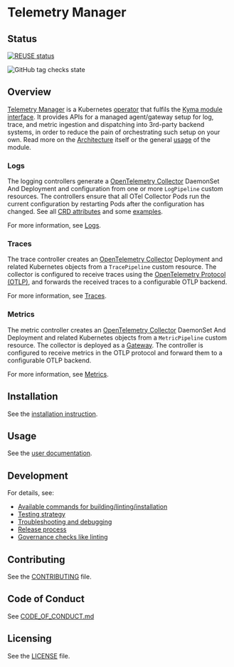 # Telemetry Manager

## Status

[![REUSE status](https://api.reuse.software/badge/github.com/kyma-project/telemetry-manager)](https://api.reuse.software/info/github.com/kyma-project/telemetry-manager)

![GitHub tag checks state](https://img.shields.io/github/checks-status/kyma-project/telemetry-manager/main?label=telemetry-manager&link=https%3A%2F%2Fgithub.com%2Fkyma-project%2Ftelemetry-manager%2Fcommits%2Fmain)

## Overview

[Telemetry Manager](docs/user/01-manager.md) is a Kubernetes [operator](https://kubernetes.io/docs/concepts/extend-kubernetes/operator/) that fulfils the [Kyma module interface](https://kyma-project.io/#/06-modules/README.md). It provides APIs for a managed agent/gateway setup for log, trace, and metric ingestion and dispatching into 3rd-party backend systems, in order to reduce the pain of orchestrating such setup on your own. Read more on the [Architecture](./docs/user/architecture/README.md) itself or the general [usage](docs/user/README.md) of the module.

### Logs

The logging controllers generate a [OpenTelemetry Collector](https://opentelemetry.io/docs/collector/) DaemonSet And Deployment and configuration from one or more `LogPipeline` custom resources. The controllers ensure that all OTel Collector Pods run the current configuration by restarting Pods after the configuration has changed. See all [CRD attributes](apis/telemetry/v1alpha1/logpipeline_types.go) and some [examples](./samples).

For more information, see [Logs](./docs/user/collecting-logs/README.md).

### Traces

The trace controller creates an [OpenTelemetry Collector](https://opentelemetry.io/docs/collector/) Deployment and related Kubernetes objects from a `TracePipeline` custom resource. The collector is configured to receive traces using the [OpenTelemetry Protocol (OTLP)](https://opentelemetry.io/docs/specs/otel/protocol/), and forwards the received traces to a configurable OTLP backend.

For more information, see [Traces](./docs/user/collecting-traces/README.md).

### Metrics

The metric controller creates an [OpenTelemetry Collector](https://opentelemetry.io/docs/collector/) DaemonSet And Deployment and related Kubernetes objects from a `MetricPipeline` custom resource. The collector is deployed as a [Gateway](https://opentelemetry.io/docs/collector/deployment/#gateway). The controller is configured to receive metrics in the OTLP protocol and forward them to a configurable OTLP backend.

For more information, see [Metrics](./docs/user/collecting-metrics/README.md).

## Installation

See the [installation instruction](docs/contributor/installation.md).

## Usage

See the [user documentation](docs/user/README.md).

## Development

For details, see:

- [Available commands for building/linting/installation](docs/contributor/development.md)
- [Testing strategy](docs/contributor/testing.md)
- [Troubleshooting and debugging](docs/contributor/troubleshooting.md)
- [Release process](docs/contributor/releasing.md)
- [Governance checks like linting](docs/contributor/governance.md)

## Contributing

<!--- mandatory section - do not change this! --->

See the [CONTRIBUTING](CONTRIBUTING.md) file.

## Code of Conduct

<!--- mandatory section - do not change this! --->

See [CODE_OF_CONDUCT.md](CODE_OF_CONDUCT.md)

## Licensing

<!--- mandatory section - do not change this! --->

See the [LICENSE](LICENSE) file.
